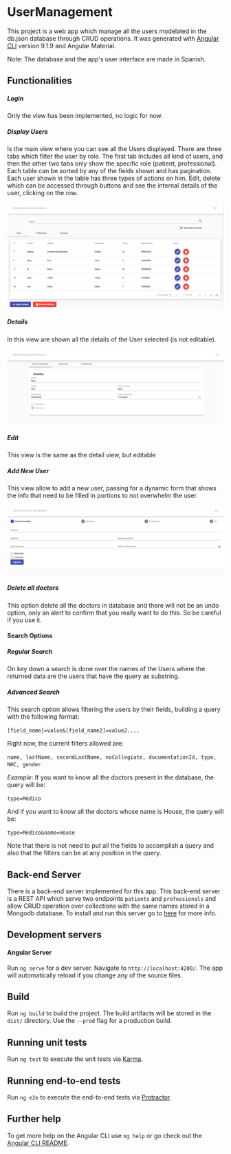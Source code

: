 # UserManagement
This project is a web app which manage all the users modelated in the db.json database through CRUD operations. It was generated with [Angular CLI](https://github.com/angular/angular-cli) version 9.1.9 and Angular Material.

Note: The database and the app's user interface are made in Spanish.

## Functionalities

##### Login
Only the view has been implemented, no logic for now.

##### Display Users
Is the main view where you can see all the Users displayed. There are three tabs which filter the user by role. The first tab includes all kind of users, and then the other two tabs only show the specific role (patient, professional). Each table can be sorted by any of the fields shown and has pagination. Each user shown in the table has three types of actions on him. Edit, delete which can be accessed through buttons and see the internal details of the user, clicking on the row.

![Main View](https://github.com/williamvn/UserManagement/blob/master/main.png?raw=true)

##### Details
In this view are shown all the details of the User selected (is not editable).

![Main View](https://github.com/williamvn/UserManagement/blob/master/Details.png?raw=true)

##### Edit

This view is the same as the detail view, but editable

##### Add New User
This view allow to add a new user, passing for a dynamic form that shows the info that need to be filled in portions to not overwhelm the user.

![Main View](https://github.com/williamvn/UserManagement/blob/master/NewUser.png?raw=true)

##### Delete all doctors
This option delete all the doctors in database and there will not be an undo option, only an alert to confirm that you really want to do this. So be careful if you use it.

#### Search Options

##### Regular Search
On key down a search is done over the names of the Users where the returned data are the users that have the query as substring.

##### Advanced Search
This search option allows filtering the users by their fields, building a query with the following format:

`[field_name]=value&[field_name2]=value2....`

Right now, the current filters allowed are:

`name, lastName, secondLastName, noCollegiate, documentationId, type, NHC, gender`

*Example*:
If you want to know all the doctors present in the database, the query will be:

`type=Médico`

And if you want to know all the doctors whose name is House, the query will be:

`type=Médico&name=House`

Note that there is not need to put all the fields to accomplish a query and also that the filters can be at any position in the query.

## Back-end Server

There is a back-end server implemented for this app. This back-end server is a REST API which serve two endpoints `patients` and `professionals` and allow CRUD operation over  collections with the same names stored in a Mongodb database. To install and run this server go to [here](https://github.com/williamvn/his-rest-api) for more info.


## Development servers
#### Angular Server

Run `ng serve` for a dev server. Navigate to `http://localhost:4200/`. The app will automatically reload if you change any of the source files. 

## Build

Run `ng build` to build the project. The build artifacts will be stored in the `dist/` directory. Use the `--prod` flag for a production build.

## Running unit tests

Run `ng test` to execute the unit tests via [Karma](https://karma-runner.github.io).

## Running end-to-end tests

Run `ng e2e` to execute the end-to-end tests via [Protractor](http://www.protractortest.org/).

## Further help

To get more help on the Angular CLI use `ng help` or go check out the [Angular CLI README](https://github.com/angular/angular-cli/blob/master/README.md).
